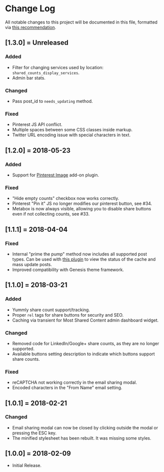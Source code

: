 # Change Log
All notable changes to this project will be documented in this file, formatted via [this recommendation](http://keepachangelog.com/).

## [1.3.0] = Unreleased
### Added
- Filter for changing services used by location: `shared_counts_display_services`.
- Admin bar stats.

### Changed
- Pass post_id to `needs_updating` method.

### Fixed
- Pinterest JS API conflict.
- Multiple spaces between some CSS classes inside markup.
- Twitter URL encoding issue with special characters in text.

## [1.2.0] = 2018-05-23
### Added
- Support for [Pinterest Image](https://github.com/billerickson/Shared-Counts-Pinterest-Image) add-on plugin.

### Fixed
- "Hide empty counts" checkbox now works correctly.
- Pinterest "Pin it" JS no longer modifies our pinterest button, see #34.
- Metabox is now always visible, allowing you to disable share buttons even if not collecting counts, see #33.

## [1.1.1] = 2018-04-04
### Fixed
- Internal "prime the pump" method now includes all supported post types. Can be used with [this plugin](https://github.com/billerickson/Shared-Counts-Prime-Cache) to view the status of the cache and mass update posts.
- Improved compatibility with Genesis theme framework.

## [1.1.0] = 2018-03-21
### Added
- Yummly share count support/tracking.
- Proper `rel` tags for share buttons for security and SEO.
- Caching via transient for Most Shared Content admin dashboard widget.

### Changed
- Removed code for LinkedIn/Google+ share counts, as they are no longer supported.
- Available buttons setting description to indicate which buttons support share counts.

### Fixed
- reCAPTCHA not working correctly in the email sharing modal.
- Encoded characters in the "From Name" email setting.

## [1.0.1] = 2018-02-21
### Changed
- Email sharing modal can now be closed by clicking outside the modal or pressing the ESC key.
- The minified stylesheet has been rebuilt. It was missing some styles.

## [1.0.0] = 2018-02-09
- Initial Release.
